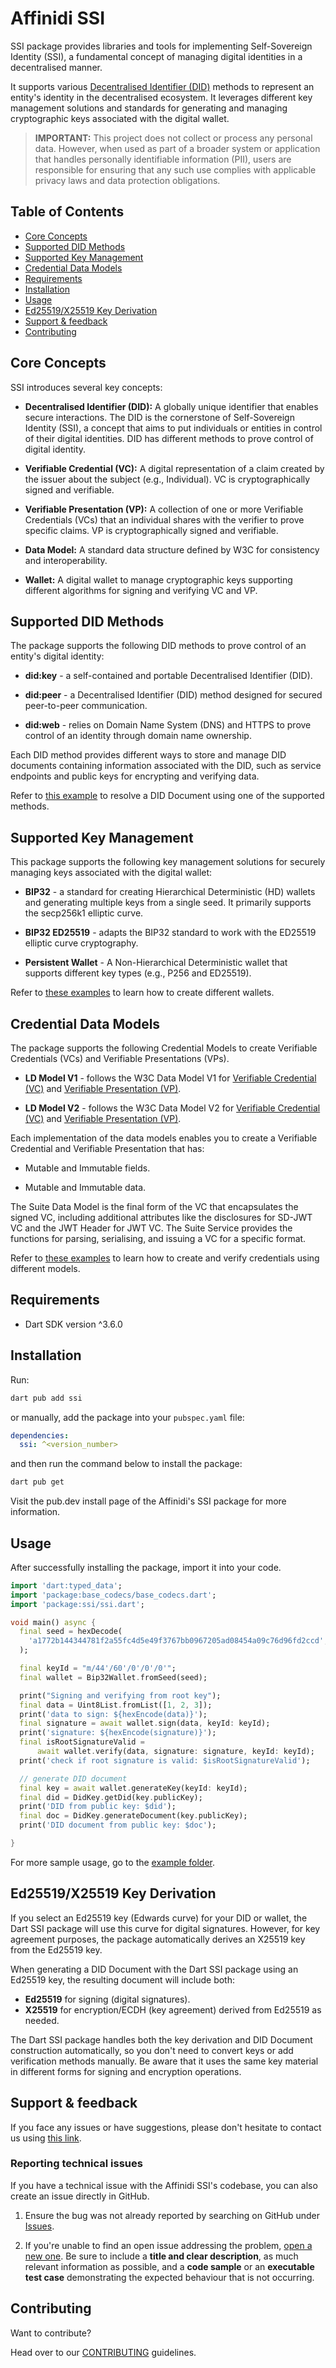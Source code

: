 # Affinidi SSI

SSI package provides libraries and tools for implementing Self-Sovereign Identity (SSI), a fundamental concept of managing digital identities in a decentralised manner.

It supports various [Decentralised Identifier (DID)](https://www.w3.org/TR/did-1.0/) methods to represent an entity's identity in the decentralised ecosystem. It leverages different key management solutions and standards for generating and managing cryptographic keys associated with the digital wallet.

> **IMPORTANT:** 
> This project does not collect or process any personal data. However, when used as part of a broader system or application that handles personally identifiable information (PII), users are responsible for ensuring that any such use complies with applicable privacy laws and data protection obligations.

## Table of Contents

  - [Core Concepts](#core-concepts)
  - [Supported DID Methods](#supported-did-methods)
  - [Supported Key Management](#supported-key-management)
  - [Credential Data Models](#credential-data-models)
  - [Requirements](#requirements)
  - [Installation](#installation)
  - [Usage](#usage)
  - [Ed25519/X25519 Key Derivation](#ed25519x25519-key-derivation)
  - [Support & feedback](#support--feedback)
  - [Contributing](#contributing)

## Core Concepts

SSI introduces several key concepts:

- **Decentralised Identifier (DID):** A globally unique identifier that enables secure interactions. The DID is the cornerstone of Self-Sovereign Identity (SSI), a concept that aims to put individuals or entities in control of their digital identities. DID has different methods to prove control of digital identity.

- **Verifiable Credential (VC):** A digital representation of a claim created by the issuer about the subject (e.g., Individual). VC is cryptographically signed and verifiable.

- **Verifiable Presentation (VP):** A collection of one or more Verifiable Credentials (VCs) that an individual shares with the verifier to prove specific claims. VP is cryptographically signed and verifiable.

- **Data Model:** A standard data structure defined by W3C  for consistency and interoperability.

- **Wallet:** A digital wallet to manage cryptographic keys supporting different algorithms for signing and verifying VC and VP.

## Supported DID Methods

The package supports the following DID methods to prove control of an entity's digital identity:

- **did:key** - a self-contained and portable Decentralised Identifier (DID).

- **did:peer** - a Decentralised Identifier (DID) method designed for secured peer-to-peer communication.

- **did:web** - relies on Domain Name System (DNS) and HTTPS to prove control of an identity through domain name ownership.

Each DID method provides different ways to store and manage DID documents containing information associated with the DID, such as service endpoints and public keys for encrypting and verifying data.

Refer to [this example](https://github.com/affinidi/affinidi-ssi-dart/tree/main/example/code_snippets/universal_did_resolver.dart) to resolve a DID Document using one of the supported methods.

## Supported Key Management

This package supports the following key management solutions for securely managing keys associated with the digital wallet:

- **BIP32** - a standard for creating Hierarchical Deterministic (HD) wallets and generating multiple keys from a single seed. It primarily supports the secp256k1 elliptic curve.

- **BIP32 ED25519** - adapts the BIP32 standard to work with the ED25519 elliptic curve cryptography.

- **Persistent Wallet** - A Non-Hierarchical Deterministic wallet that supports different key types (e.g., P256 and ED25519).

Refer to [these examples](https://github.com/affinidi/affinidi-ssi-dart/tree/main/example/code_snippets/wallet) to learn how to create different wallets.

## Credential Data Models

The package supports the following Credential Models to create Verifiable Credentials (VCs) and Verifiable Presentations (VPs).

- **LD Model V1** - follows the W3C Data Model V1 for [Verifiable Credential (VC)](https://www.w3.org/TR/vc-data-model-1.0/) and [Verifiable Presentation (VP)](https://www.w3.org/TR/vc-data-model-1.0/#presentations-0).

- **LD Model V2** - follows the W3C Data Model V2 for [Verifiable Credential (VC)](https://www.w3.org/TR/vc-data-model-2.0/) and [Verifiable Presentation (VP)](https://www.w3.org/TR/vc-data-model-2.0/#verifiable-presentations).

Each implementation of the data models enables you to create a Verifiable Credential and Verifiable Presentation that has:

- Mutable and Immutable fields.

- Mutable and Immutable data.

The Suite Data Model is the final form of the VC that encapsulates the signed VC, including additional attributes like the disclosures for SD-JWT VC and the JWT Header for JWT VC. The Suite Service provides the functions for parsing, serialising, and issuing a VC for a specific format.

Refer to [these examples](https://github.com/affinidi/affinidi-ssi-dart/tree/main/example/code_snippets/credentials) to learn how to create and verify credentials using different models.

## Requirements

- Dart SDK version ^3.6.0

## Installation

Run:

```bash
dart pub add ssi
```

or manually, add the package into your `pubspec.yaml` file:

```yaml
dependencies:
  ssi: ^<version_number>
```

and then run the command below to install the package:

```bash
dart pub get
```

Visit the pub.dev install page of the Affinidi's SSI package for more information.

## Usage

After successfully installing the package, import it into your code.

```dart
import 'dart:typed_data';
import 'package:base_codecs/base_codecs.dart';
import 'package:ssi/ssi.dart';

void main() async {
  final seed = hexDecode(
    'a1772b144344781f2a55fc4d5e49f3767bb0967205ad08454a09c76d96fd2ccd',
  );

  final keyId = "m/44'/60'/0'/0'/0'";
  final wallet = Bip32Wallet.fromSeed(seed);

  print("Signing and verifying from root key");
  final data = Uint8List.fromList([1, 2, 3]);
  print('data to sign: ${hexEncode(data)}');
  final signature = await wallet.sign(data, keyId: keyId);
  print('signature: ${hexEncode(signature)}');
  final isRootSignatureValid =
      await wallet.verify(data, signature: signature, keyId: keyId);
  print('check if root signature is valid: $isRootSignatureValid');

  // generate DID document
  final key = await wallet.generateKey(keyId: keyId);
  final did = DidKey.getDid(key.publicKey);
  print('DID from public key: $did');
  final doc = DidKey.generateDocument(key.publicKey);
  print('DID document from public key: $doc');

}
```

For more sample usage, go to the [example folder](https://github.com/affinidi/affinidi-ssi-dart/tree/main/example).

## Ed25519/X25519 Key Derivation

If you select an Ed25519 key (Edwards curve) for your DID or wallet, the Dart SSI package will use this curve for digital signatures. However, for key agreement purposes, the package automatically derives an X25519 key from the Ed25519 key.

When generating a DID Document with the Dart SSI package using an Ed25519 key, the resulting document will include both:

- **Ed25519** for signing (digital signatures).
- **X25519** for encryption/ECDH (key agreement) derived from Ed25519 as needed.

The Dart SSI package handles both the key derivation and DID Document construction automatically, so you don't need to convert keys or add verification methods manually. Be aware that it uses the same key material in different forms for signing and encryption operations.


## Support & feedback

If you face any issues or have suggestions, please don't hesitate to contact us using [this link](https://share.hsforms.com/1i-4HKZRXSsmENzXtPdIG4g8oa2v).

### Reporting technical issues

If you have a technical issue with the Affinidi SSI's codebase, you can also create an issue directly in GitHub.

1. Ensure the bug was not already reported by searching on GitHub under
   [Issues](https://github.com/affinidi/affinidi-ssi-dart/issues).

2. If you're unable to find an open issue addressing the problem,
   [open a new one](https://github.com/affinidi/affinidi-ssi-dart/issues/new).
   Be sure to include a **title and clear description**, as much relevant information as possible,
   and a **code sample** or an **executable test case** demonstrating the expected behaviour that is not occurring.

## Contributing

Want to contribute?

Head over to our [CONTRIBUTING](https://github.com/affinidi/affinidi-ssi-dart/blob/main/CONTRIBUTING.md) guidelines.


